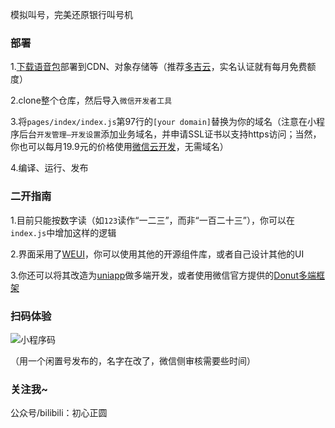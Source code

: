 模拟叫号，完美还原银行叫号机

### 部署
1.[下载语音包](https://github.com/ch98196/NumberCalling/releases/download/resource/audio.zip)部署到CDN、对象存储等（推荐[多吉云](https://www.dogecloud.com/)，实名认证就有每月免费额度）

2.clone整个仓库，然后导入`微信开发者工具`

3.将`pages/index/index.js`第97行的`[your domain]`替换为你的域名（注意在小程序后台`开发管理—开发设置`添加业务域名，并申请SSL证书以支持https访问；当然，你也可以每月19.9元的价格使用[微信云开发](https://cloud.weixin.qq.com/cloudbase)，无需域名）

4.编译、运行、发布

### 二开指南
1.目前只能按数字读（如`123`读作“一二三”，而非“一百二十三”），你可以在`index.js`中增加这样的逻辑

2.界面采用了[WEUI](https://github.com/Tencent/weui-wxss)，你可以使用其他的开源组件库，或者自己设计其他的UI

3.你还可以将其改造为[uniapp](https://uniapp.dcloud.net.cn/)做多端开发，或者使用微信官方提供的[Donut多端框架](https://dev.weixin.qq.com/docs/framework)

### 扫码体验
![小程序码](https://dev.zyworks.top/mpcode.jpg)

（用一个闲置号发布的，名字在改了，微信侧审核需要些时间）

### 关注我~
公众号/bilibili：初心正圆
